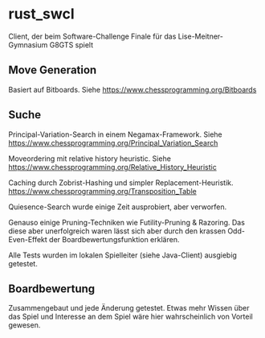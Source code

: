 # rust_swcl
Client, der beim Software-Challenge Finale für das Lise-Meitner-Gymnasium G8GTS spielt

## Move Generation
Basiert auf Bitboards. Siehe https://www.chessprogramming.org/Bitboards

## Suche
Principal-Variation-Search in einem Negamax-Framework. Siehe https://www.chessprogramming.org/Principal_Variation_Search

Moveordering mit relative history heuristic.  Siehe https://www.chessprogramming.org/Relative_History_Heuristic

Caching durch Zobrist-Hashing und simpler Replacement-Heuristik. https://www.chessprogramming.org/Transposition_Table

Quiesence-Search wurde einige Zeit ausprobiert, aber verworfen.

Genauso einige Pruning-Techniken wie Futility-Pruning & Razoring. Das diese aber unerfolgreich waren lässt sich aber durch den krassen Odd-Even-Effekt der Boardbewertungsfunktion erklären.

Alle Tests wurden im lokalen Spielleiter (siehe Java-Client) ausgiebig getestet.
## Boardbewertung
Zusammengebaut und jede Änderung getestet. Etwas mehr Wissen über das Spiel und Interesse an dem Spiel wäre hier wahrscheinlich von Vorteil gewesen.
